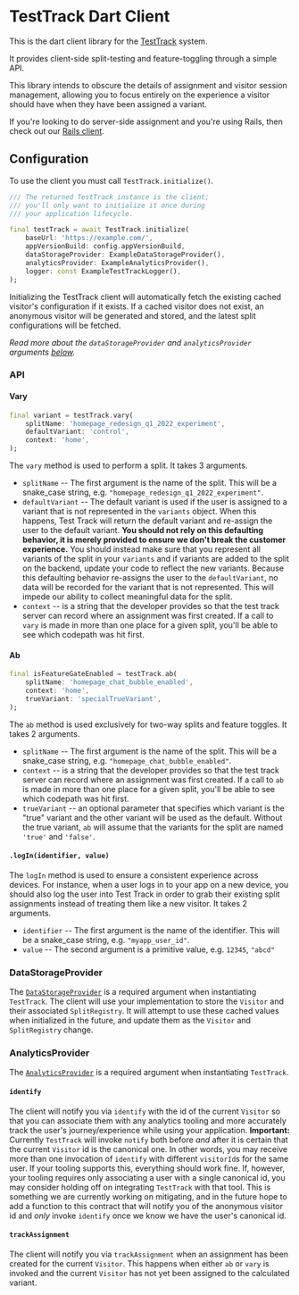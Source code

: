 # TestTrack Dart Client

This is the dart client library for the [TestTrack](https://github.com/Betterment/test_track) system.

It provides client-side split-testing and feature-toggling through a simple API.

This library intends to obscure the details of assignment and visitor session management, allowing you to focus entirely on the experience a visitor should have when they have been assigned a variant.

If you're looking to do server-side assignment and you're using Rails, then check out our [Rails client](https://github.com/Betterment/test_track_rails_client).

## Configuration

To use the client you must call `TestTrack.initialize()`.

```dart
/// The returned TestTrack instance is the client;
/// you'll only want to initialize it once during
/// your application lifecycle.

final testTrack = await TestTrack.initialize(
    baseUrl: 'https://example.com/',
    appVersionBuild: config.appVersionBuild,
    dataStorageProvider: ExampleDataStorageProvider(),
    analyticsProvider: ExampleAnalyticsProvider(),
    logger: const ExampleTestTrackLogger(),
);
```

Initializing the TestTrack client will automatically fetch the existing cached visitor's configuration if it exists. If a cached visitor does not exist, an anonymous visitor will be generated and stored, and the latest split configurations will be fetched.

_Read more about the `dataStorageProvider` and `analyticsProvider` arguments [below](#datastorageprovider)._

### API

#### Vary

```dart
final variant = testTrack.vary(
    splitName: 'homepage_redesign_q1_2022_experiment',
    defaultVariant: 'control',
    context: 'home',
);
```

The `vary` method is used to perform a split. It takes 3 arguments.

- `splitName` -- The first argument is the name of the split. This will be a snake_case string, e.g. `"homepage_redesign_q1_2022_experiment"`.
- `defaultVariant` -- The default variant is used if the user is assigned to a variant that is not represented in the `variants` object. When this happens, Test Track will return the default variant and re-assign the user to the default variant. **You should not rely on this defaulting behavior, it is merely provided to ensure we don't break the customer experience.** You should instead make sure that you represent all variants of the split in your `variants` and if variants are added to the split on the backend, update your code to reflect the new variants. Because this defaulting behavior re-assigns the user to the `defaultVariant`, no data will be recorded for the variant that is not represented. This will impede our ability to collect meaningful data for the split.
- `context` -- is a string that the developer provides so that the test track server can record where an assignment was first created. If a call to `vary` is made in more than one place for a given split, you'll be able to see which codepath was hit first.

#### Ab

```dart
final isFeatureGateEnabled = testTrack.ab(
    splitName: 'homepage_chat_bubble_enabled',
    context: 'home',
    trueVariant: 'specialTrueVariant',
);
```
The `ab` method is used exclusively for two-way splits and feature toggles. It takes 2 arguments.

- `splitName` -- The first argument is the name of the split. This will be a snake_case string, e.g. `"homepage_chat_bubble_enabled"`.
- `context` -- is a string that the developer provides so that the test track server can record where an assignment was first created. If a call to `ab` is made in more than one place for a given split, you'll be able to see which codepath was hit first.
- `trueVariant` -- an optional parameter that specifies which variant is the "true" variant and the other variant will be used as the default. Without the true variant, `ab` will assume that the variants for the split are named `'true'` and `'false'`.

#### `.logIn(identifier, value)`

The `logIn` method is used to ensure a consistent experience across devices. For instance, when a user logs in to your app on a new device, you should also log the user into Test Track in order to grab their existing split assignments instead of treating them like a new visitor. It takes 2 arguments.

- `identifier` -- The first argument is the name of the identifier. This will be a snake_case string, e.g. `"myapp_user_id"`.
- `value` -- The second argument is a primitive value, e.g. `12345`, `"abcd"`

### DataStorageProvider

The [`DataStorageProvider`][data_storage_provider] is a required argument when instantiating `TestTrack`. The client will use your implementation to store the `Visitor` and their associated `SplitRegistry`. It will attempt to use these cached values when initialized in the future, and update them as the `Visitor` and `SplitRegistry` change.

### AnalyticsProvider

The [`AnalyticsProvider`][analytics_provider] is a required argument when instantiating `TestTrack`.

#### `identify`

The client will notify you via `identify` with the id of the current `Visitor` so that you can associate them with any analytics tooling and more accurately track the user's journey/experience while using your application. **Important:** Currently `TestTrack` will invoke `notify` both before _and_ after it is certain that the current `Visitor` id is the canonical one. In other words, you may receive more than one invocation of `identify` with different `visitorId`s for the same user. If your tooling supports this, everything should work fine. If, however, your tooling requires only associating a user with a single canonical id, you may consider holding off on integrating `TestTrack` with that tool. This is something we are currently working on mitigating, and in the future hope to add a function to this contract that will notify you of the anonymous visitor id and _only_ invoke `identify` once we know we have the user's canonical id.

#### `trackAssignment`

The client will notify you via `trackAssignment` when an assignment has been created for the current `Visitor`. This happens when either `ab` or `vary` is invoked and the current `Visitor` has not yet been assigned to the calculated variant.

[data_storage_provider]: https://github.com/Betterment/test_track_dart_client/blob/main/packages/test_track/lib/src/persistence/data_storage_provider.dart
[analytics_provider]: https://github.com/Betterment/test_track_dart_client/blob/main/packages/test_track/lib/src/analytics/analytics_provider.dart